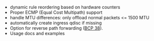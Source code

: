- dynamic rule reordering based on hardware counters
- Proper ECMP (Equal Cost Multipath) support
- handle MTU differences: only offload normal packets <= 1500 MTU
- automatically create ingress qdisc if missing
- Option for reverse path forwarding ([BCP 38](https://www.rfc-editor.org/info/bcp38)).
- Usage docs and examples